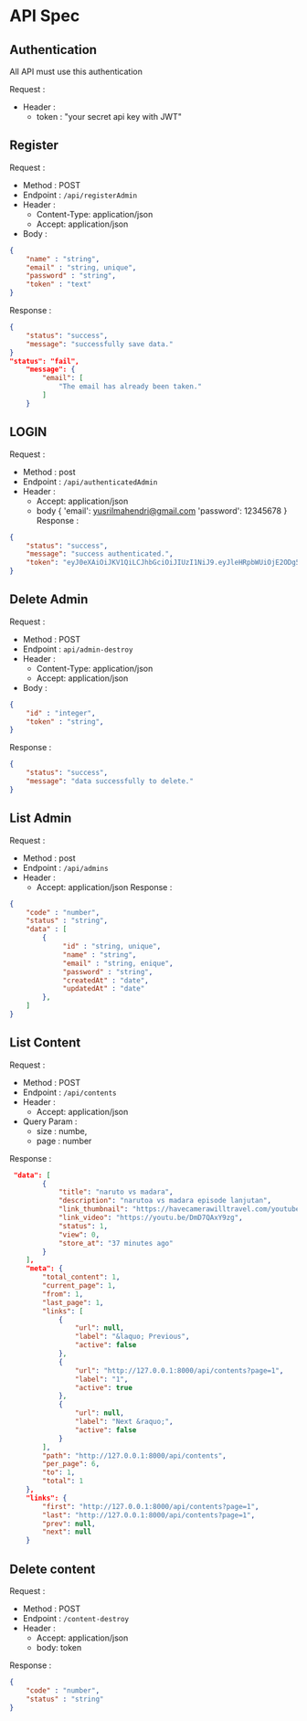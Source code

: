 # API Spec

## Authentication

All API must use this authentication

Request :
- Header :
    - token : "your secret api key with JWT"

## Register

Request :
- Method : POST
- Endpoint : `/api/registerAdmin`
- Header :
    - Content-Type: application/json
    - Accept: application/json
- Body :

```json 
{
    "name" : "string",
    "email" : "string, unique",
    "password" : "string",
    "token" : "text"
}
```

Response :

```json
{
    "status": "success",
    "message": "successfully save data."
}
"status": "fail",
    "message": {
        "email": [
            "The email has already been taken."
        ]
    }
```

## LOGIN

Request :
- Method : post
- Endpoint : `/api/authenticatedAdmin`
- Header :
    - Accept: application/json
    - body
       {
            'email': yusrilmahendri@gmail.com
            'password': 12345678
       }
Response :

```json 
{
    "status": "success",
    "message": "success authenticated.",
    "token": "eyJ0eXAiOiJKV1QiLCJhbGciOiJIUzI1NiJ9.eyJleHRpbWUiOjE2ODg5OTE4MDAsImlkIjoxfQ.drj4yZmXNJS-mAv5BiNWwlnQDHqDF-9eV4lU8xOlOfA"
}
```

## Delete Admin

Request :
- Method : POST
- Endpoint : `api/admin-destroy`
- Header :
    - Content-Type: application/json
    - Accept: application/json
- Body :

```json 
{
    "id" : "integer",
    "token" : "string",
}
```

Response :

```json 
{
    "status": "success",
    "message": "data successfully to delete."
}
```

## List Admin

Request :
- Method : post
- Endpoint : `/api/admins`
- Header :
    - Accept: application/json
Response :

```json 
{
    "code" : "number",
    "status" : "string",
    "data" : [
        {
             "id" : "string, unique",
             "name" : "string",
             "email" : "string, enique",
             "password" : "string",
             "createdAt" : "date",
             "updatedAt" : "date"
        },
    ]
}
```

## List Content

Request :
- Method : POST
- Endpoint : `/api/contents`
- Header :
    - Accept: application/json
- Query Param :
    - size : numbe,
    - page : number

Response :

```json 
 "data": [
        {
            "title": "naruto vs madara",
            "description": "narutoa vs madara episode lanjutan",
            "link_thumbnail": "https://havecamerawilltravel.com/youtube-thumbnail-size/",
            "link_video": "https://youtu.be/DmD7QAxY9zg",
            "status": 1,
            "view": 0,
            "store_at": "37 minutes ago"
        }
    ],
    "meta": {
        "total_content": 1,
        "current_page": 1,
        "from": 1,
        "last_page": 1,
        "links": [
            {
                "url": null,
                "label": "&laquo; Previous",
                "active": false
            },
            {
                "url": "http://127.0.0.1:8000/api/contents?page=1",
                "label": "1",
                "active": true
            },
            {
                "url": null,
                "label": "Next &raquo;",
                "active": false
            }
        ],
        "path": "http://127.0.0.1:8000/api/contents",
        "per_page": 6,
        "to": 1,
        "total": 1
    },
    "links": {
        "first": "http://127.0.0.1:8000/api/contents?page=1",
        "last": "http://127.0.0.1:8000/api/contents?page=1",
        "prev": null,
        "next": null
    }
```

## Delete content

Request :
- Method : POST
- Endpoint : `/content-destroy`
- Header :
    - Accept: application/json
    - body: token

Response :

```json 
{
    "code" : "number",
    "status" : "string"
}
```
